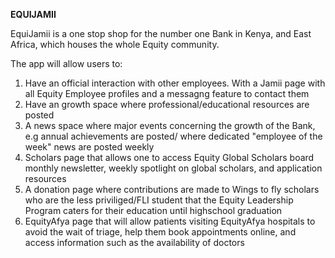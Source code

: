 **EQUIJAMII**

EquiJamii is a one stop shop for the number one Bank in Kenya, and East Africa, which houses the whole Equity community. 

The app will allow users to:
  1. Have an official interaction with other employees. With a Jamii page with all Equity Employee profiles and a messagng feature to contact them
  2. Have an growth space where professional/educational resources are posted
  3. A news space where major events concerning the growth of the Bank, e.g annual  achievements are posted/ 
  where dedicated "employee of the week" news are posted weekly
  4. Scholars page that allows one to access Equity Global Scholars board monthly newsletter, weekly spotlight on global scholars, and application resources
  5. A donation page where contributions are made to Wings to fly scholars who are the less priviliged/FLI student that the Equity Leadership Program
  caters for their education until highschool graduation
  6. EquityAfya page that will allow patients visiting EquityAfya hospitals to avoid the wait of triage, help them book appointments online, and access
  information such as the availability of doctors
